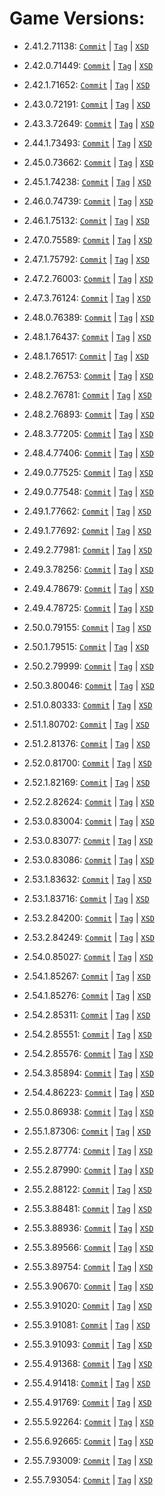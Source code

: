 # Game Versions:


- 2.41.2.71138: [`Commit`](https://github.com/jamiephan/HeroesOfTheStorm_Gamedata/commit/84c91a53e6b4f3c606e66d9b1af0c9e217ff47ea) | [`Tag`](https://github.com/jamiephan/HeroesOfTheStorm_Gamedata/releases/tag/v2.41.2.71138) | [`XSD`](./xsd/2.41.2.71138.xsd)

- 2.42.0.71449: [`Commit`](https://github.com/jamiephan/HeroesOfTheStorm_Gamedata/commit/dd7b460d7292f62db19b1def788c63193c7e8cc4) | [`Tag`](https://github.com/jamiephan/HeroesOfTheStorm_Gamedata/releases/tag/v2.42.0.71449) | [`XSD`](./xsd/2.42.0.71449.xsd)

- 2.42.1.71652: [`Commit`](https://github.com/jamiephan/HeroesOfTheStorm_Gamedata/commit/100d5e9016900e0844d6222c5903bc4be00122ec) | [`Tag`](https://github.com/jamiephan/HeroesOfTheStorm_Gamedata/releases/tag/v2.42.1.71652) | [`XSD`](./xsd/2.42.1.71652.xsd)

- 2.43.0.72191: [`Commit`](https://github.com/jamiephan/HeroesOfTheStorm_Gamedata/commit/1032bc0dde2d648268dd34dea957d25a2eaae52d) | [`Tag`](https://github.com/jamiephan/HeroesOfTheStorm_Gamedata/releases/tag/v2.43.0.72191) | [`XSD`](./xsd/2.43.0.72191.xsd)

- 2.43.3.72649: [`Commit`](https://github.com/jamiephan/HeroesOfTheStorm_Gamedata/commit/4d3101fba7d1f2b36a17172d13b7ff3029408f8e) | [`Tag`](https://github.com/jamiephan/HeroesOfTheStorm_Gamedata/releases/tag/v2.43.3.72649) | [`XSD`](./xsd/2.43.3.72649.xsd)

- 2.44.1.73493: [`Commit`](https://github.com/jamiephan/HeroesOfTheStorm_Gamedata/commit/61f4b9056bfaa239c4bcbc62f586e8ed6adb35fa) | [`Tag`](https://github.com/jamiephan/HeroesOfTheStorm_Gamedata/releases/tag/v2.44.1.73493) | [`XSD`](./xsd/2.44.1.73493.xsd)

- 2.45.0.73662: [`Commit`](https://github.com/jamiephan/HeroesOfTheStorm_Gamedata/commit/c6efa4f6ff284a002114f0b2bf6148a2b8f29d5d) | [`Tag`](https://github.com/jamiephan/HeroesOfTheStorm_Gamedata/releases/tag/v2.45.0.73662) | [`XSD`](./xsd/2.45.0.73662.xsd)

- 2.45.1.74238: [`Commit`](https://github.com/jamiephan/HeroesOfTheStorm_Gamedata/commit/f29965d4c9eb358ca07b17386f6cc760187dbb92) | [`Tag`](https://github.com/jamiephan/HeroesOfTheStorm_Gamedata/releases/tag/v2.45.1.74238) | [`XSD`](./xsd/2.45.1.74238.xsd)

- 2.46.0.74739: [`Commit`](https://github.com/jamiephan/HeroesOfTheStorm_Gamedata/commit/d130676609da018f0fb944f8f7bf70fd9ab6f0cb) | [`Tag`](https://github.com/jamiephan/HeroesOfTheStorm_Gamedata/releases/tag/v2.46.0.74739) | [`XSD`](./xsd/2.46.0.74739.xsd)

- 2.46.1.75132: [`Commit`](https://github.com/jamiephan/HeroesOfTheStorm_Gamedata/commit/db123c4eccfa587527e1286475938df3d9069cee) | [`Tag`](https://github.com/jamiephan/HeroesOfTheStorm_Gamedata/releases/tag/v2.46.1.75132) | [`XSD`](./xsd/2.46.1.75132.xsd)

- 2.47.0.75589: [`Commit`](https://github.com/jamiephan/HeroesOfTheStorm_Gamedata/commit/548181e8987a22c882cd0f972b788e3b8f2be7c4) | [`Tag`](https://github.com/jamiephan/HeroesOfTheStorm_Gamedata/releases/tag/v2.47.0.75589) | [`XSD`](./xsd/2.47.0.75589.xsd)

- 2.47.1.75792: [`Commit`](https://github.com/jamiephan/HeroesOfTheStorm_Gamedata/commit/f70eb3400f4e27bc6c6c97d03a9698441fd4784c) | [`Tag`](https://github.com/jamiephan/HeroesOfTheStorm_Gamedata/releases/tag/v2.47.1.75792) | [`XSD`](./xsd/2.47.1.75792.xsd)

- 2.47.2.76003: [`Commit`](https://github.com/jamiephan/HeroesOfTheStorm_Gamedata/commit/261d4a0e5ec732d20a9675827f4409943607bb9c) | [`Tag`](https://github.com/jamiephan/HeroesOfTheStorm_Gamedata/releases/tag/v2.47.2.76003) | [`XSD`](./xsd/2.47.2.76003.xsd)

- 2.47.3.76124: [`Commit`](https://github.com/jamiephan/HeroesOfTheStorm_Gamedata/commit/fe62fee94765cd9663226409a1b4415068cf2307) | [`Tag`](https://github.com/jamiephan/HeroesOfTheStorm_Gamedata/releases/tag/v2.47.3.76124) | [`XSD`](./xsd/2.47.3.76124.xsd)

- 2.48.0.76389: [`Commit`](https://github.com/jamiephan/HeroesOfTheStorm_Gamedata/commit/37a522e6fc36f3c9bba0c87eebd89730031ecf07) | [`Tag`](https://github.com/jamiephan/HeroesOfTheStorm_Gamedata/releases/tag/v2.48.0.76389) | [`XSD`](./xsd/2.48.0.76389.xsd)

- 2.48.1.76437: [`Commit`](https://github.com/jamiephan/HeroesOfTheStorm_Gamedata/commit/747a65c8e7853b72730c0255b0df651b1c6ce8b2) | [`Tag`](https://github.com/jamiephan/HeroesOfTheStorm_Gamedata/releases/tag/v2.48.1.76437) | [`XSD`](./xsd/2.48.1.76437.xsd)

- 2.48.1.76517: [`Commit`](https://github.com/jamiephan/HeroesOfTheStorm_Gamedata/commit/02dedde7eee1752714be42278dcd831dd32d6696) | [`Tag`](https://github.com/jamiephan/HeroesOfTheStorm_Gamedata/releases/tag/v2.48.1.76517) | [`XSD`](./xsd/2.48.1.76517.xsd)

- 2.48.2.76753: [`Commit`](https://github.com/jamiephan/HeroesOfTheStorm_Gamedata/commit/8d0d9ca1f1475c1471463d4d6a3d5cba60fe8afa) | [`Tag`](https://github.com/jamiephan/HeroesOfTheStorm_Gamedata/releases/tag/v2.48.2.76753) | [`XSD`](./xsd/2.48.2.76753.xsd)

- 2.48.2.76781: [`Commit`](https://github.com/jamiephan/HeroesOfTheStorm_Gamedata/commit/759a2b97f4d577960826e8fe05c99d7405dac98a) | [`Tag`](https://github.com/jamiephan/HeroesOfTheStorm_Gamedata/releases/tag/v2.48.2.76781) | [`XSD`](./xsd/2.48.2.76781.xsd)

- 2.48.2.76893: [`Commit`](https://github.com/jamiephan/HeroesOfTheStorm_Gamedata/commit/0c3662aef89db6a4aee2c7715e2709db75287419) | [`Tag`](https://github.com/jamiephan/HeroesOfTheStorm_Gamedata/releases/tag/v2.48.2.76893) | [`XSD`](./xsd/2.48.2.76893.xsd)

- 2.48.3.77205: [`Commit`](https://github.com/jamiephan/HeroesOfTheStorm_Gamedata/commit/17aa2a6b938ae5d93cefab8269a8cb10dbfb66fb) | [`Tag`](https://github.com/jamiephan/HeroesOfTheStorm_Gamedata/releases/tag/v2.48.3.77205) | [`XSD`](./xsd/2.48.3.77205.xsd)

- 2.48.4.77406: [`Commit`](https://github.com/jamiephan/HeroesOfTheStorm_Gamedata/commit/78ab17fd72edefd0f451198f52f903064e438467) | [`Tag`](https://github.com/jamiephan/HeroesOfTheStorm_Gamedata/releases/tag/v2.48.4.77406) | [`XSD`](./xsd/2.48.4.77406.xsd)

- 2.49.0.77525: [`Commit`](https://github.com/jamiephan/HeroesOfTheStorm_Gamedata/commit/4557fdcf325d9462092d5f97bd4a2784f2051963) | [`Tag`](https://github.com/jamiephan/HeroesOfTheStorm_Gamedata/releases/tag/v2.49.0.77525) | [`XSD`](./xsd/2.49.0.77525.xsd)

- 2.49.0.77548: [`Commit`](https://github.com/jamiephan/HeroesOfTheStorm_Gamedata/commit/2b441b589f9d55a5cb10e1569de47bcdea4856ce) | [`Tag`](https://github.com/jamiephan/HeroesOfTheStorm_Gamedata/releases/tag/v2.49.0.77548) | [`XSD`](./xsd/2.49.0.77548.xsd)

- 2.49.1.77662: [`Commit`](https://github.com/jamiephan/HeroesOfTheStorm_Gamedata/commit/fd41bbc4793a33ab58834c9f6dd5bbc64eb25b2d) | [`Tag`](https://github.com/jamiephan/HeroesOfTheStorm_Gamedata/releases/tag/v2.49.1.77662) | [`XSD`](./xsd/2.49.1.77662.xsd)

- 2.49.1.77692: [`Commit`](https://github.com/jamiephan/HeroesOfTheStorm_Gamedata/commit/bc5c4fe0465653aabb97c9f1e4b82679ffe85e4c) | [`Tag`](https://github.com/jamiephan/HeroesOfTheStorm_Gamedata/releases/tag/v2.49.1.77692) | [`XSD`](./xsd/2.49.1.77692.xsd)

- 2.49.2.77981: [`Commit`](https://github.com/jamiephan/HeroesOfTheStorm_Gamedata/commit/c606e2b53a02518c74ed4367e0ef580896202475) | [`Tag`](https://github.com/jamiephan/HeroesOfTheStorm_Gamedata/releases/tag/v2.49.2.77981) | [`XSD`](./xsd/2.49.2.77981.xsd)

- 2.49.3.78256: [`Commit`](https://github.com/jamiephan/HeroesOfTheStorm_Gamedata/commit/4b4ea54cca95fb9d113eea528018fd3411a4ab54) | [`Tag`](https://github.com/jamiephan/HeroesOfTheStorm_Gamedata/releases/tag/v2.49.3.78256) | [`XSD`](./xsd/2.49.3.78256.xsd)

- 2.49.4.78679: [`Commit`](https://github.com/jamiephan/HeroesOfTheStorm_Gamedata/commit/a311f705a912da1155e8ac1894d2fc6a996e8957) | [`Tag`](https://github.com/jamiephan/HeroesOfTheStorm_Gamedata/releases/tag/v2.49.4.78679) | [`XSD`](./xsd/2.49.4.78679.xsd)

- 2.49.4.78725: [`Commit`](https://github.com/jamiephan/HeroesOfTheStorm_Gamedata/commit/6967b98d24e9f0f7ecd7366084ca7b5efa2c35c2) | [`Tag`](https://github.com/jamiephan/HeroesOfTheStorm_Gamedata/releases/tag/v2.49.4.78725) | [`XSD`](./xsd/2.49.4.78725.xsd)

- 2.50.0.79155: [`Commit`](https://github.com/jamiephan/HeroesOfTheStorm_Gamedata/commit/ccf0f1f800b9e8106f86bd426cad87a2a6f27d02) | [`Tag`](https://github.com/jamiephan/HeroesOfTheStorm_Gamedata/releases/tag/v2.50.0.79155) | [`XSD`](./xsd/2.50.0.79155.xsd)

- 2.50.1.79515: [`Commit`](https://github.com/jamiephan/HeroesOfTheStorm_Gamedata/commit/f7fa8dd0aa96376f0e111c7ab3fbfc700cb56ae2) | [`Tag`](https://github.com/jamiephan/HeroesOfTheStorm_Gamedata/releases/tag/v2.50.1.79515) | [`XSD`](./xsd/2.50.1.79515.xsd)

- 2.50.2.79999: [`Commit`](https://github.com/jamiephan/HeroesOfTheStorm_Gamedata/commit/42a05aa92532426bc641fca5a416d75dc5bb16aa) | [`Tag`](https://github.com/jamiephan/HeroesOfTheStorm_Gamedata/releases/tag/v2.50.2.79999) | [`XSD`](./xsd/2.50.2.79999.xsd)

- 2.50.3.80046: [`Commit`](https://github.com/jamiephan/HeroesOfTheStorm_Gamedata/commit/f9b167008a829384e6af9998dd4aa544b723ab67) | [`Tag`](https://github.com/jamiephan/HeroesOfTheStorm_Gamedata/releases/tag/v2.50.3.80046) | [`XSD`](./xsd/2.50.3.80046.xsd)

- 2.51.0.80333: [`Commit`](https://github.com/jamiephan/HeroesOfTheStorm_Gamedata/commit/4b9d5b915b5152221c9cb56c56d2f32a75ca1813) | [`Tag`](https://github.com/jamiephan/HeroesOfTheStorm_Gamedata/releases/tag/v2.51.0.80333) | [`XSD`](./xsd/2.51.0.80333.xsd)

- 2.51.1.80702: [`Commit`](https://github.com/jamiephan/HeroesOfTheStorm_Gamedata/commit/4a442283f66dd3fcb56e98803e693e4bd230ee6e) | [`Tag`](https://github.com/jamiephan/HeroesOfTheStorm_Gamedata/releases/tag/v2.51.1.80702) | [`XSD`](./xsd/2.51.1.80702.xsd)

- 2.51.2.81376: [`Commit`](https://github.com/jamiephan/HeroesOfTheStorm_Gamedata/commit/44fbae4b6e0ef02f6937238a99ab6b149b530f0f) | [`Tag`](https://github.com/jamiephan/HeroesOfTheStorm_Gamedata/releases/tag/v2.51.2.81376) | [`XSD`](./xsd/2.51.2.81376.xsd)

- 2.52.0.81700: [`Commit`](https://github.com/jamiephan/HeroesOfTheStorm_Gamedata/commit/b5ce7fc1e2d9b6f5714277a80cf469a054794781) | [`Tag`](https://github.com/jamiephan/HeroesOfTheStorm_Gamedata/releases/tag/v2.52.0.81700) | [`XSD`](./xsd/2.52.0.81700.xsd)

- 2.52.1.82169: [`Commit`](https://github.com/jamiephan/HeroesOfTheStorm_Gamedata/commit/882a483b5777437ceac8de375dc0ea6b2d65e268) | [`Tag`](https://github.com/jamiephan/HeroesOfTheStorm_Gamedata/releases/tag/v2.52.1.82169) | [`XSD`](./xsd/2.52.1.82169.xsd)

- 2.52.2.82624: [`Commit`](https://github.com/jamiephan/HeroesOfTheStorm_Gamedata/commit/2d12ec29787fed3c545ebeeea4fdaeff310618f1) | [`Tag`](https://github.com/jamiephan/HeroesOfTheStorm_Gamedata/releases/tag/v2.52.2.82624) | [`XSD`](./xsd/2.52.2.82624.xsd)

- 2.53.0.83004: [`Commit`](https://github.com/jamiephan/HeroesOfTheStorm_Gamedata/commit/babebe6bc0dc5db19e017c6c47c8412d7d8f0632) | [`Tag`](https://github.com/jamiephan/HeroesOfTheStorm_Gamedata/releases/tag/v2.53.0.83004) | [`XSD`](./xsd/2.53.0.83004.xsd)

- 2.53.0.83077: [`Commit`](https://github.com/jamiephan/HeroesOfTheStorm_Gamedata/commit/d3ffa61fc4c5250b4007b0827f3121aaa97cab67) | [`Tag`](https://github.com/jamiephan/HeroesOfTheStorm_Gamedata/releases/tag/v2.53.0.83077) | [`XSD`](./xsd/2.53.0.83077.xsd)

- 2.53.0.83086: [`Commit`](https://github.com/jamiephan/HeroesOfTheStorm_Gamedata/commit/b2bf7abba127a1010affa9734d6440473a94b961) | [`Tag`](https://github.com/jamiephan/HeroesOfTheStorm_Gamedata/releases/tag/v2.53.0.83086) | [`XSD`](./xsd/2.53.0.83086.xsd)

- 2.53.1.83632: [`Commit`](https://github.com/jamiephan/HeroesOfTheStorm_Gamedata/commit/88e83d05dbef64b239d3838f6f28d3d2fdb94ac8) | [`Tag`](https://github.com/jamiephan/HeroesOfTheStorm_Gamedata/releases/tag/v2.53.1.83632) | [`XSD`](./xsd/2.53.1.83632.xsd)

- 2.53.1.83716: [`Commit`](https://github.com/jamiephan/HeroesOfTheStorm_Gamedata/commit/707b48bb21b99fa64994c1bf55629c7b216702fc) | [`Tag`](https://github.com/jamiephan/HeroesOfTheStorm_Gamedata/releases/tag/v2.53.1.83716) | [`XSD`](./xsd/2.53.1.83716.xsd)

- 2.53.2.84200: [`Commit`](https://github.com/jamiephan/HeroesOfTheStorm_Gamedata/commit/906fdfcde7464bba279b2ea71473129cb2ccd6e7) | [`Tag`](https://github.com/jamiephan/HeroesOfTheStorm_Gamedata/releases/tag/v2.53.2.84200) | [`XSD`](./xsd/2.53.2.84200.xsd)

- 2.53.2.84249: [`Commit`](https://github.com/jamiephan/HeroesOfTheStorm_Gamedata/commit/32cd438295be9de48685b286122186d8ed25231d) | [`Tag`](https://github.com/jamiephan/HeroesOfTheStorm_Gamedata/releases/tag/v2.53.2.84249) | [`XSD`](./xsd/2.53.2.84249.xsd)

- 2.54.0.85027: [`Commit`](https://github.com/jamiephan/HeroesOfTheStorm_Gamedata/commit/7a05681d9ac4f7add9f29775143caa7ba5961d47) | [`Tag`](https://github.com/jamiephan/HeroesOfTheStorm_Gamedata/releases/tag/v2.54.0.85027) | [`XSD`](./xsd/2.54.0.85027.xsd)

- 2.54.1.85267: [`Commit`](https://github.com/jamiephan/HeroesOfTheStorm_Gamedata/commit/a546c545a47e9bf59dc3fa1755dea928ae5c6e8e) | [`Tag`](https://github.com/jamiephan/HeroesOfTheStorm_Gamedata/releases/tag/v2.54.1.85267) | [`XSD`](./xsd/2.54.1.85267.xsd)

- 2.54.1.85276: [`Commit`](https://github.com/jamiephan/HeroesOfTheStorm_Gamedata/commit/3b88699f30d5a10bcf7bd8caa4ced7bf529f2ea0) | [`Tag`](https://github.com/jamiephan/HeroesOfTheStorm_Gamedata/releases/tag/v2.54.1.85276) | [`XSD`](./xsd/2.54.1.85276.xsd)

- 2.54.2.85311: [`Commit`](https://github.com/jamiephan/HeroesOfTheStorm_Gamedata/commit/b79e1d4547ec1393c450b27c262f9b048b29f88b) | [`Tag`](https://github.com/jamiephan/HeroesOfTheStorm_Gamedata/releases/tag/v2.54.2.85311) | [`XSD`](./xsd/2.54.2.85311.xsd)

- 2.54.2.85551: [`Commit`](https://github.com/jamiephan/HeroesOfTheStorm_Gamedata/commit/01282ab35b3824fb93a76b1327d81307731c84f3) | [`Tag`](https://github.com/jamiephan/HeroesOfTheStorm_Gamedata/releases/tag/v2.54.2.85551) | [`XSD`](./xsd/2.54.2.85551.xsd)

- 2.54.2.85576: [`Commit`](https://github.com/jamiephan/HeroesOfTheStorm_Gamedata/commit/774431c2efeedb45d86e179517008500ba82dc57) | [`Tag`](https://github.com/jamiephan/HeroesOfTheStorm_Gamedata/releases/tag/v2.54.2.85576) | [`XSD`](./xsd/2.54.2.85576.xsd)

- 2.54.3.85894: [`Commit`](https://github.com/jamiephan/HeroesOfTheStorm_Gamedata/commit/0cd845852140f1091c62046ecb230b0484ea8971) | [`Tag`](https://github.com/jamiephan/HeroesOfTheStorm_Gamedata/releases/tag/v2.54.3.85894)  | [`XSD`](./xsd/2.54.3.85894.xsd)

- 2.54.4.86223: [`Commit`](https://github.com/jamiephan/HeroesOfTheStorm_Gamedata/commit/45328025cd337a90e50e832eff379b7b2e7642cb) | [`Tag`](https://github.com/jamiephan/HeroesOfTheStorm_Gamedata/releases/tag/v2.54.4.86223)  | [`XSD`](./xsd/2.54.4.86223.xsd)

- 2.55.0.86938: [`Commit`](https://github.com/jamiephan/HeroesOfTheStorm_Gamedata/commit/cf2461abc0720f41137fa3c2ebbcd2a9e6a37449) | [`Tag`](https://github.com/jamiephan/HeroesOfTheStorm_Gamedata/releases/tag/v2.55.0.86938)  | [`XSD`](./xsd/2.55.0.86938.xsd)

- 2.55.1.87306: [`Commit`](https://github.com/jamiephan/HeroesOfTheStorm_Gamedata/commit/dac76eee8cf75dcccbce58c83203c0f8102cfece) | [`Tag`](https://github.com/jamiephan/HeroesOfTheStorm_Gamedata/releases/tag/v2.55.1.87306)  | [`XSD`](./xsd/2.55.1.87306.xsd)

- 2.55.2.87774: [`Commit`](https://github.com/jamiephan/HeroesOfTheStorm_Gamedata/commit/31dd4a80683b1fe42fe27b7fea1f4a15b4a1dc81) | [`Tag`](https://github.com/jamiephan/HeroesOfTheStorm_Gamedata/releases/tag/v2.55.2.87774)  | [`XSD`](./xsd/2.55.2.87774.xsd)

- 2.55.2.87990: [`Commit`](https://github.com/jamiephan/HeroesOfTheStorm_Gamedata/commit/6c58debfe7b6969c8c34e38550961cc7df158989) | [`Tag`](https://github.com/jamiephan/HeroesOfTheStorm_Gamedata/releases/tag/v2.55.2.87990)  | [`XSD`](./xsd/2.55.2.87990.xsd)

- 2.55.2.88122: [`Commit`](https://github.com/jamiephan/HeroesOfTheStorm_Gamedata/commit/97d68102e7831ccde2165713d1d2d8cad6c67253) | [`Tag`](https://github.com/jamiephan/HeroesOfTheStorm_Gamedata/releases/tag/v2.55.2.88122)  | [`XSD`](./xsd/2.55.2.88122.xsd)

- 2.55.3.88481: [`Commit`](https://github.com/jamiephan/HeroesOfTheStorm_Gamedata/commit/b30acf54221d67820be57f1ad2a41100f5e3a1ac) | [`Tag`](https://github.com/jamiephan/HeroesOfTheStorm_Gamedata/releases/tag/v2.55.3.88481)  | [`XSD`](./xsd/2.55.3.88481.xsd)

- 2.55.3.88936: [`Commit`](https://github.com/jamiephan/HeroesOfTheStorm_Gamedata/commit/359fa80babe0ed8e91697e166899294111c9ca49) | [`Tag`](https://github.com/jamiephan/HeroesOfTheStorm_Gamedata/releases/tag/v2.55.3.88936)  | [`XSD`](./xsd/2.55.3.88936.xsd)

- 2.55.3.89566: [`Commit`](https://github.com/jamiephan/HeroesOfTheStorm_Gamedata/commit/ca1a8627045ce03b237c6c3bfe37baa3d542ab6b) | [`Tag`](https://github.com/jamiephan/HeroesOfTheStorm_Gamedata/releases/tag/v2.55.3.89566)  | [`XSD`](./xsd/2.55.3.89566.xsd)

- 2.55.3.89754: [`Commit`](https://github.com/jamiephan/HeroesOfTheStorm_Gamedata/commit/1a76b759189389c87c60c49da6add7022a5b83cf) | [`Tag`](https://github.com/jamiephan/HeroesOfTheStorm_Gamedata/releases/tag/v2.55.3.89754)  | [`XSD`](./xsd/2.55.3.89754.xsd)

- 2.55.3.90670: [`Commit`](https://github.com/jamiephan/HeroesOfTheStorm_Gamedata/commit/0603d2eeb7c2b1cbb7cfe1f019cd91e9cd3ab850) | [`Tag`](https://github.com/jamiephan/HeroesOfTheStorm_Gamedata/releases/tag/v2.55.3.90670)  | [`XSD`](./xsd/2.55.3.90670.xsd)

- 2.55.3.91020: [`Commit`](https://github.com/jamiephan/HeroesOfTheStorm_Gamedata/commit/8e529187ac0dd82b655a9c078f35e758c5c6d081) | [`Tag`](https://github.com/jamiephan/HeroesOfTheStorm_Gamedata/releases/tag/v2.55.3.91020)  | [`XSD`](./xsd/2.55.3.91020.xsd)

- 2.55.3.91081: [`Commit`](https://github.com/jamiephan/HeroesOfTheStorm_Gamedata/commit/d14b2794fbd75b560ee171b5138e394e106283c1) | [`Tag`](https://github.com/jamiephan/HeroesOfTheStorm_Gamedata/releases/tag/v2.55.3.91081)  | [`XSD`](./xsd/2.55.3.91081.xsd)

- 2.55.3.91093: [`Commit`](https://github.com/jamiephan/HeroesOfTheStorm_Gamedata/commit/3ccd23b5a9a445b73240bdf71324dd1bfed4747e) | [`Tag`](https://github.com/jamiephan/HeroesOfTheStorm_Gamedata/releases/tag/v2.55.3.91093)  | [`XSD`](./xsd/2.55.3.91093.xsd)

- 2.55.4.91368: [`Commit`](https://github.com/jamiephan/HeroesOfTheStorm_Gamedata/commit/c7db7b7d3bbba2d7f8341b118bf2bbc7e220b21d) | [`Tag`](https://github.com/jamiephan/HeroesOfTheStorm_Gamedata/releases/tag/v2.55.4.91368)  | [`XSD`](./xsd/2.55.4.91368.xsd)

- 2.55.4.91418: [`Commit`](https://github.com/jamiephan/HeroesOfTheStorm_Gamedata/commit/86c549f99a1476c9fca19727587eb4081dd3e8b7) | [`Tag`](https://github.com/jamiephan/HeroesOfTheStorm_Gamedata/releases/tag/v2.55.4.91418)  | [`XSD`](./xsd/2.55.4.91418.xsd)

- 2.55.4.91769: [`Commit`](https://github.com/jamiephan/HeroesOfTheStorm_Gamedata/commit/f85710afe42759e918549efbc6985923dfd1f237) | [`Tag`](https://github.com/jamiephan/HeroesOfTheStorm_Gamedata/releases/tag/v2.55.4.91769)  | [`XSD`](./xsd/2.55.4.91769.xsd)

- 2.55.5.92264: [`Commit`](https://github.com/jamiephan/HeroesOfTheStorm_Gamedata/commit/eb220b070069633ab5ff5b80737ee51a83976eed) | [`Tag`](https://github.com/jamiephan/HeroesOfTheStorm_Gamedata/releases/tag/v2.55.5.92264)  | [`XSD`](./xsd/2.55.5.92264.xsd)

- 2.55.6.92665: [`Commit`](https://github.com/jamiephan/HeroesOfTheStorm_Gamedata/commit/e20b3b16728f0005e100878e1da70cf994e2881d) | [`Tag`](https://github.com/jamiephan/HeroesOfTheStorm_Gamedata/releases/tag/v2.55.6.92665)  | [`XSD`](./xsd/2.55.6.92665.xsd)

- 2.55.7.93009: [`Commit`](https://github.com/jamiephan/HeroesOfTheStorm_Gamedata/commit/a53a1b3ff5cf8983ce0d4a4c20ae1dbb37ca0c3b) | [`Tag`](https://github.com/jamiephan/HeroesOfTheStorm_Gamedata/releases/tag/v2.55.7.93009)  | [`XSD`](./xsd/2.55.7.93009.xsd)

- 2.55.7.93054: [`Commit`](https://github.com/jamiephan/HeroesOfTheStorm_Gamedata/commit/f7740be66e8a111a4ffb927fd02731641a608464) | [`Tag`](https://github.com/jamiephan/HeroesOfTheStorm_Gamedata/releases/tag/v2.55.7.93054)  | [`XSD`](./xsd/2.55.7.93054.xsd)
